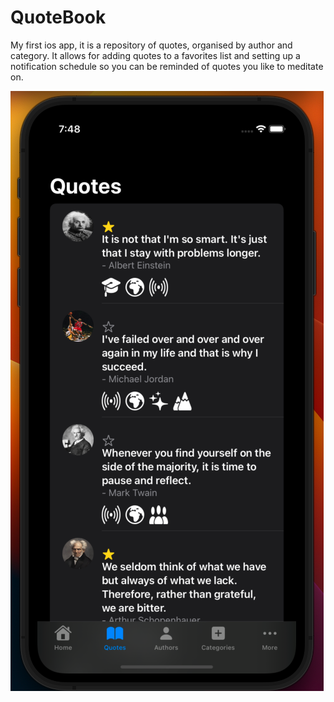 # QuoteBook
My first ios app, it is a repository of quotes, organised by author and category. It allows for adding quotes to a favorites list and setting up a notification schedule so you can be reminded of quotes you like to meditate on.

![Alt text](quotes.png?raw=true "Quotes")
